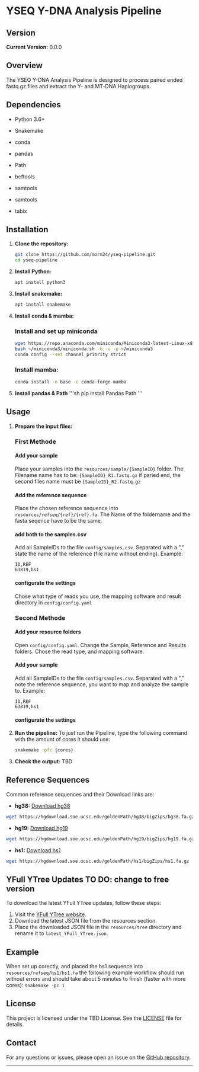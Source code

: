 # YSEQ Y-DNA Analysis Pipeline

## Version
**Current Version:** 0.0.0

## Overview
The YSEQ Y-DNA Analysis Pipeline is designed to process paired ended fastq.gz files and extract the Y- and MT-DNA Haplogroups.

## Dependencies
- Python 3.6+
- Snakemake
- conda
- pandas
- Path

- bcftools
- samtools
- samtools
- tabix



## Installation
1. **Clone the repository:**
    ```sh
    git clone https://github.com/morm24/yseq-pipeline.git
    cd yseq-pipeline
    ```

2. **Install Python:**
    ```sh
    apt install python3
    ```

3. **Install snakemake:**
    ```sh
    apt install snakemake
    ```
4. **Install conda & mamba:**
    ### Install and set up miniconda 
    ```sh
    wget https://repo.anaconda.com/miniconda/Miniconda3-latest-Linux-x86_64.sh -O ~/miniconda3/miniconda.sh
    bash ~/miniconda3/miniconda.sh -b -u -p ~/miniconda3
    conda config --set channel_priority strict
    ```
    ### Install mamba:
    ```sh
    conda install -n base -c conda-forge mamba
    ```
5. **Install pandas & Path**
    '''sh
    pip install Pandas Path
    '''
## Usage
1. **Prepare the input files:**
    ### First Methode
    #### Add your sample
    Place your samples into the `resources/sample/{SampleID}` folder.
    The Filename name has to be: `{SampleID}_R1.fastq.gz` if paried end, the second files name must be `{SampleID}_R2.fastq.gz` 
    
    #### Add the reference sequence
    Place the chosen reference sequence into `resources/refseq/{ref}/{ref}.fa`.
    The Name of the foldername and the fasta seqence have to be the same.

    #### add both to the samples.csv
    Add all SampleIDs to the file `config/samples.csv`. 
    Separated with a "," state the name of the reference (file name without ending).    Example: 
    ```
    ID,REF
    63819,hs1
    ```
    #### configurate the settings
    Chose what type of reads you use, the mapping software and result directory in `config/config.yaml`

    ### Second Methode
    #### Add your resource folders
    Open `config/config.yaml`.
    Change the Sample, Reference and Results folders.
    Chose the read type, and mapping software.
    #### Add your sample
    Add all SampleIDs to the file `config/samples.csv`. 
    Separated with a "," note the reference sequence, you want to map and analyze the sample to.
    Example: 
    ```
    ID,REF
    63819,hs1
    ```
    #### configurate the settings



2. **Run the pipeline:**
    To just run the Pipeline, type the following command with the amount of cores it should use:
    ```sh
    snakemake -pfc {cores}
    ```

3. **Check the output:**
    TBD


## Reference Sequences
Common reference sequences and their Download links are:
- **hg38:** [Download hg38](https://hgdownload.soe.ucsc.edu/goldenPath/hg38/bigZips/hg38.fa.gz)     
```sh 
wget https://hgdownload.soe.ucsc.edu/goldenPath/hg38/bigZips/hg38.fa.gz
```
- **hg19:** [Download hg19](https://hgdownload.soe.ucsc.edu/goldenPath/hg19/bigZips/hg19.fa.gz)     
```sh 
wget https://hgdownload.soe.ucsc.edu/goldenPath/hg19/bigZips/hg19.fa.gz
```
- **hs1:**  [Download hs1](https://hgdownload.soe.ucsc.edu/goldenPath/hs1/bigZips/hs1.fa.gz)        
```sh  
wget https://hgdownload.soe.ucsc.edu/goldenPath/hs1/bigZips/hs1.fa.gz
```

## YFull YTree Updates  TO DO: change to free version
To download the latest YFull YTree updates, follow these steps:
1. Visit the [YFull YTree website](https://www.yfull.com/tree/).
2. Download the latest JSON file from the resources section.
3. Place the downloaded JSON file in the `resources/tree` directory and rename it to `latest_YFull_YTree.json`.

## Example
When set up corectly, and placed the hs1 sequence into `resources/refseq/hs1/hs1.fa` the following example workflow should run without errors and should take about 5 minutes to finish (faster with more cores): 
`snakemake -pc 1`


## License
This project is licensed under the TBD License. See the [LICENSE](LICENSE) file for details.

## Contact
For any questions or issues, please open an issue on the [GitHub repository](https://github.com/morm24/yseq-pipeline/issues).

---